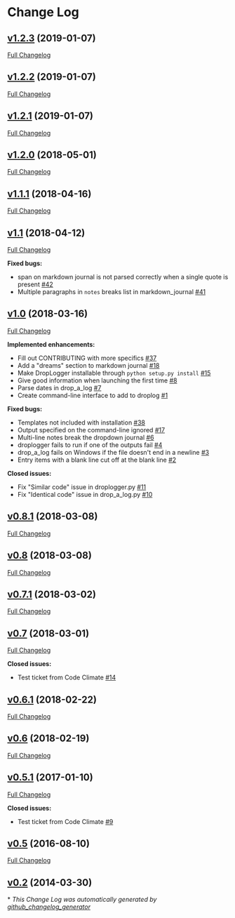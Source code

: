 # Change Log

## [v1.2.3](https://github.com/goodevilgenius/droplogger/tree/v1.2.3) (2019-01-07)
[Full Changelog](https://github.com/goodevilgenius/droplogger/compare/v1.2.2...v1.2.3)

## [v1.2.2](https://github.com/goodevilgenius/droplogger/tree/v1.2.2) (2019-01-07)
[Full Changelog](https://github.com/goodevilgenius/droplogger/compare/v1.2.1...v1.2.2)

## [v1.2.1](https://github.com/goodevilgenius/droplogger/tree/v1.2.1) (2019-01-07)
[Full Changelog](https://github.com/goodevilgenius/droplogger/compare/v1.2.0...v1.2.1)

## [v1.2.0](https://github.com/goodevilgenius/droplogger/tree/v1.2.0) (2018-05-01)
[Full Changelog](https://github.com/goodevilgenius/droplogger/compare/v1.1.1...v1.2.0)

## [v1.1.1](https://github.com/goodevilgenius/droplogger/tree/v1.1.1) (2018-04-16)
[Full Changelog](https://github.com/goodevilgenius/droplogger/compare/v1.1...v1.1.1)

## [v1.1](https://github.com/goodevilgenius/droplogger/tree/v1.1) (2018-04-12)
[Full Changelog](https://github.com/goodevilgenius/droplogger/compare/v1.0...v1.1)

**Fixed bugs:**

- span on markdown journal is not parsed correctly when a single quote is present [\#42](https://github.com/goodevilgenius/droplogger/issues/42)
- Multiple paragraphs in `notes` breaks list in markdown\_journal [\#41](https://github.com/goodevilgenius/droplogger/issues/41)

## [v1.0](https://github.com/goodevilgenius/droplogger/tree/v1.0) (2018-03-16)
[Full Changelog](https://github.com/goodevilgenius/droplogger/compare/v0.8.1...v1.0)

**Implemented enhancements:**

- Fill out CONTRIBUTING with more specifics [\#37](https://github.com/goodevilgenius/droplogger/issues/37)
- Add a "dreams" section to markdown journal [\#18](https://github.com/goodevilgenius/droplogger/issues/18)
- Make DropLogger installable through `python setup.py install` [\#15](https://github.com/goodevilgenius/droplogger/issues/15)
- Give good information when launching the first time [\#8](https://github.com/goodevilgenius/droplogger/issues/8)
- Parse dates in drop\_a\_log [\#7](https://github.com/goodevilgenius/droplogger/issues/7)
- Create command-line interface to add to droplog [\#1](https://github.com/goodevilgenius/droplogger/issues/1)

**Fixed bugs:**

- Templates not included with installation [\#38](https://github.com/goodevilgenius/droplogger/issues/38)
- Output specified on the command-line ignored [\#17](https://github.com/goodevilgenius/droplogger/issues/17)
- Multi-line notes break the dropdown journal [\#6](https://github.com/goodevilgenius/droplogger/issues/6)
- droplogger fails to run if one of the outputs fail [\#4](https://github.com/goodevilgenius/droplogger/issues/4)
- drop\_a\_log fails on Windows if the file doesn't end in a newline [\#3](https://github.com/goodevilgenius/droplogger/issues/3)
- Entry items with a blank line cut off at the blank line [\#2](https://github.com/goodevilgenius/droplogger/issues/2)

**Closed issues:**

- Fix "Similar code" issue in droplogger.py [\#11](https://github.com/goodevilgenius/droplogger/issues/11)
- Fix "Identical code" issue in drop\_a\_log.py [\#10](https://github.com/goodevilgenius/droplogger/issues/10)

## [v0.8.1](https://github.com/goodevilgenius/droplogger/tree/v0.8.1) (2018-03-08)
[Full Changelog](https://github.com/goodevilgenius/droplogger/compare/v0.8...v0.8.1)

## [v0.8](https://github.com/goodevilgenius/droplogger/tree/v0.8) (2018-03-08)
[Full Changelog](https://github.com/goodevilgenius/droplogger/compare/v0.7.1...v0.8)

## [v0.7.1](https://github.com/goodevilgenius/droplogger/tree/v0.7.1) (2018-03-02)
[Full Changelog](https://github.com/goodevilgenius/droplogger/compare/v0.7...v0.7.1)

## [v0.7](https://github.com/goodevilgenius/droplogger/tree/v0.7) (2018-03-01)
[Full Changelog](https://github.com/goodevilgenius/droplogger/compare/v0.6.1...v0.7)

**Closed issues:**

- Test ticket from Code Climate [\#14](https://github.com/goodevilgenius/droplogger/issues/14)

## [v0.6.1](https://github.com/goodevilgenius/droplogger/tree/v0.6.1) (2018-02-22)
[Full Changelog](https://github.com/goodevilgenius/droplogger/compare/v0.6...v0.6.1)

## [v0.6](https://github.com/goodevilgenius/droplogger/tree/v0.6) (2018-02-19)
[Full Changelog](https://github.com/goodevilgenius/droplogger/compare/v0.5.1...v0.6)

## [v0.5.1](https://github.com/goodevilgenius/droplogger/tree/v0.5.1) (2017-01-10)
[Full Changelog](https://github.com/goodevilgenius/droplogger/compare/v0.5...v0.5.1)

**Closed issues:**

- Test ticket from Code Climate [\#9](https://github.com/goodevilgenius/droplogger/issues/9)

## [v0.5](https://github.com/goodevilgenius/droplogger/tree/v0.5) (2016-08-10)
[Full Changelog](https://github.com/goodevilgenius/droplogger/compare/v0.2...v0.5)

## [v0.2](https://github.com/goodevilgenius/droplogger/tree/v0.2) (2014-03-30)


\* *This Change Log was automatically generated by [github_changelog_generator](https://github.com/skywinder/Github-Changelog-Generator)*

